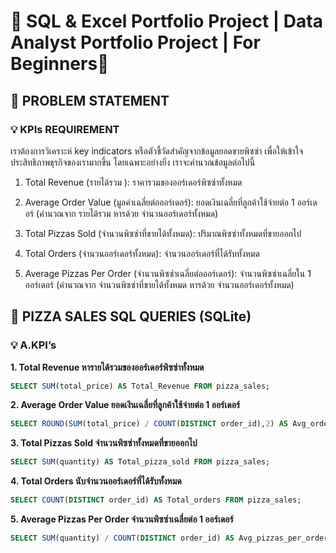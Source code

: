 # 📁 SQL & Excel Portfolio Project | Data Analyst Portfolio Project | For Beginners🌻
## 📑 PROBLEM STATEMENT
### 💡 KPIs REQUIREMENT
เราต้องการวิเคราะห์ key indicators หรือตัวชี้วัดสำคัญจากข้อมูลยอดขายพิซซ่า เพื่อให้เข้าใจประสิทธิภาพธุรกิจของเรามากขึ้น โดยเฉพาะอย่างยิ่ง เราจะคำนวณข้อมูลต่อไปนี้

1. Total Revenue (รายได้รวม ): ราคารวมของออร์เดอร์พิซซ่าทั้งหมด

2. Average Order Value (มูลค่าเฉลี่ยต่อออร์เดอร์): ยอดเงินเฉลี่ยที่ลูกค้าใช้จ่ายต่อ 1 ออร์เดอร์ (คำนวณจาก รายได้รวม หารด้วย จำนวนออร์เดอร์ทั้งหมด)

3. Total Pizzas Sold (จำนวนพิซซ่าที่ขายได้ทั้งหมด): ปริมาณพิซซ่าทั้งหมดที่ขายออกไป

4. Total Orders (จำนวนออร์เดอร์ทั้งหมด): จำนวนออร์เดอร์ที่ได้รับทั้งหมด

5. Average Pizzas Per Order (จำนวนพิซซ่าเฉลี่ยต่อออร์เดอร์): จำนวนพิซซ่าเฉลี่ยใน 1 ออร์เดอร์ (คำนวณจาก จำนวนพิซซ่าที่ขายได้ทั้งหมด หารด้วย จำนวนออร์เดอร์ทั้งหมด)

## 📑 PIZZA SALES SQL QUERIES (SQLite)
### 💡 A.KPI’s
**1. Total Revenue หารายได้รวมของออร์เดอร์พิซซ่าทั้งหมด**
```sql
SELECT SUM(total_price) AS Total_Revenue FROM pizza_sales;
```
**2. Average Order Value ยอดเงินเฉลี่ยที่ลูกค้าใช้จ่ายต่อ 1 ออร์เดอร์**
```sql
SELECT ROUND(SUM(total_price) / COUNT(DISTINCT order_id),2) AS Avg_order_value FROM pizza_sales;
```
**3. Total Pizzas Sold จำนวนพิซซ่าทั้งหมดที่ขายออกไป**
```sql
SELECT SUM(quantity) AS Total_pizza_sold FROM pizza_sales;
```
**4. Total Orders นับจำนวนออร์เดอร์ที่ได้รับทั้งหมด**
```sql
SELECT COUNT(DISTINCT order_id) AS Total_orders FROM pizza_sales;
```
**5. Average Pizzas Per Order จำนวนพิซซ่าเฉลี่ยต่อ 1 ออร์เดอร์**
```sql
SELECT SUM(quantity) / COUNT(DISTINCT order_id) AS Avg_pizzas_per_order FROM pizza_sales;
```
